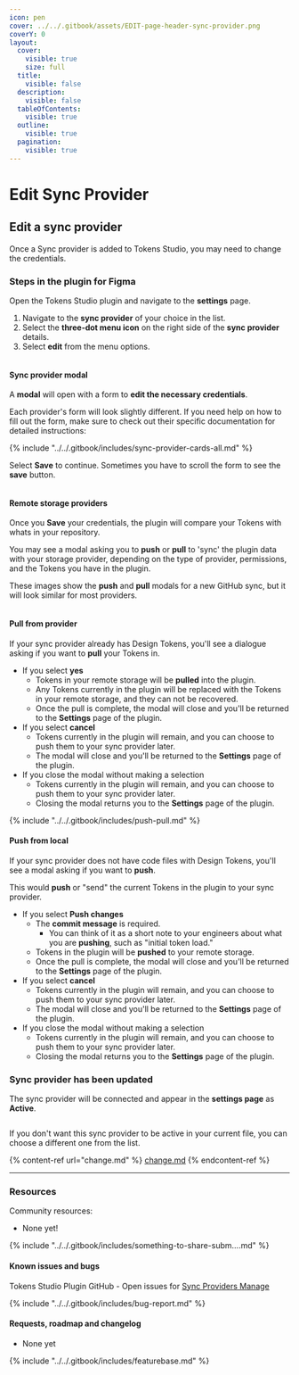 ```yaml
---
icon: pen
cover: ../../.gitbook/assets/EDIT-page-header-sync-provider.png
coverY: 0
layout:
  cover:
    visible: true
    size: full
  title:
    visible: false
  description:
    visible: false
  tableOfContents:
    visible: true
  outline:
    visible: true
  pagination:
    visible: true
---
```


# Edit Sync Provider

## Edit a sync provider

Once a Sync provider is added to Tokens Studio, you may need to change the credentials.

### Steps in the plugin for Figma

Open the Tokens Studio plugin and navigate to the **settings** page.

1. Navigate to the **sync provider** of your choice in the list.
2. Select the **three-dot menu icon** on the right side of the **sync provider** details.
3. Select **edit** from the menu options.

<figure><img src="../../.gitbook/assets/setting-sync-options-edit-annotated-v2-01.png" alt=""><figcaption></figcaption></figure>

#### Sync provider modal

A **modal** will open with a form to **edit the necessary credentials**.

Each provider's form will look slightly different. If you need help on how to fill out the form, make sure to check out their specific documentation for detailed instructions:

{% include "../../.gitbook/includes/sync-provider-cards-all.md" %}



Select **Save** to continue. Sometimes you have to scroll the form to see the **save** button.

<figure><img src="../../.gitbook/assets/sync-save-button-cutoff-annotated-v2-0 (1).png" alt=""><figcaption></figcaption></figure>

#### Remote storage providers

Once you **Save** your credentials, the plugin will compare your Tokens with whats in your repository.

You may see a modal asking you to **push** or **pull** to 'sync' the plugin data with your storage provider, depending on the type of provider, permissions, and the Tokens you have in the plugin.

These images show the **push** and **pull** modals for a new GitHub sync, but it will look similar for most providers.

<figure><img src="../../.gitbook/assets/sync-git-push-pull-modal-v2-0 (2).png" alt=""><figcaption></figcaption></figure>

#### **Pull from provider**

If your sync provider already has Design Tokens, you'll see a dialogue asking if you want to **pull** your Tokens in.

* If you select **yes**
  * Tokens in your remote storage will be **pulled** into the plugin.
  * Any Tokens currently in the plugin will be replaced with the Tokens in your remote storage, and they can not be recovered.
  * Once the pull is complete, the modal will close and you'll be returned to the **Settings** page of the plugin.
* If you select **cancel**
  * Tokens currently in the plugin will remain, and you can choose to push them to your sync provider later.
  * The modal will close and you'll be returned to the **Settings** page of the plugin.
* If you close the modal without making a selection
  * Tokens currently in the plugin will remain, and you can choose to push them to your sync provider later.
  * Closing the modal returns you to the **Settings** page of the plugin.

{% include "../../.gitbook/includes/push-pull.md" %}

#### **Push from local**

If your sync provider does not have code files with Design Tokens, you'll see a modal asking if you want to **push**.

This would **push** or "send" the current Tokens in the plugin to your sync provider.

* If you select **Push changes**
  * The **commit message** is required.
    * You can think of it as a short note to your engineers about what you are **pushing**, such as "initial token load."
  * Tokens in the plugin will be **pushed** to your remote storage.
  * Once the pull is complete, the modal will close and you'll be returned to the **Settings** page of the plugin.
* If you select **cancel**
  * Tokens currently in the plugin will remain, and you can choose to push them to your sync provider later.
  * The modal will close and you'll be returned to the **Settings** page of the plugin.
* If you close the modal without making a selection
  * Tokens currently in the plugin will remain, and you can choose to push them to your sync provider later.
  * Closing the modal returns you to the **Settings** page of the plugin.

### Sync provider has been updated

The sync provider will be connected and appear in the **settings page** as **Active**.

<figure><img src="../../.gitbook/assets/settings-page-sync-active-v2-0.png" alt=""><figcaption></figcaption></figure>

If you don't want this sync provider to be active in your current file, you can choose a different one from the list.

{% content-ref url="change.md" %}
[change.md](change.md)
{% endcontent-ref %}



***

### Resources

Community resources:

* None yet!

{% include "../../.gitbook/includes/something-to-share-subm....md" %}



#### Known issues and bugs

Tokens Studio Plugin GitHub - Open issues for [Sync Providers Manage](https://github.com/tokens-studio/figma-plugin/labels/sync%20providers%20manage)

{% include "../../.gitbook/includes/bug-report.md" %}



#### Requests, roadmap and changelog

* None yet

{% include "../../.gitbook/includes/featurebase.md" %}
